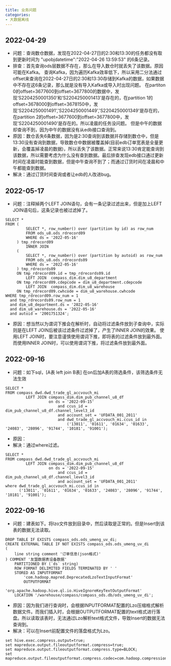 ```yaml
---
title: 业务问题
categories:
- 大数据离线
---
```

## 2022-04-29
- 问题：查询数仓数据，发现在2022-04-27日的2:30和13:30的任务都没有取到更新时间为 "upobjdatetime":"2022-04-26 13:59:53" 的6条记录。
- 排查：首先查询ods层数据不存在，那么在导入数仓时就丢失了该数据。原因可能在Kafka。
查询Kafka，因为遍历Kafka效率低下，所以采用二分法通过offset来查询在2022-04-27日的2:30和13:30存储到Kafka的数据，如果数据中不存在这6条记录，那么就是没有导入Kafka或导入时出现问题。
在partiton 0的offset=3677600到offset=3677800的数据中，发现‘S2204250001350’和‘S2204250001413’是存在的，在partition 1的offset=3678000到offset=3678150中，发现'S2204250001491','S2204250001449','S2204250001349'是存在的，在partition 2的offset=3677600到offset=3677800中，发现'S2204250001490'是存在的。所以凌晨的任务没问题。
但是中午的数据却查询不到，因为中午的数据没有从edb接口查询到。
- 原因：数仓丢失6条数据，因为是2:30查询到该数据并存储到数仓中，但是13:30没有查询到数据，导致数仓中数据被覆盖掉(目前edb订单宽表是全量更新，会覆盖掉凌晨的数据)，所以丢失了该数据。正常来说13:30肯定能查询到该数据，所以需要考虑为什么没有查到数据。最后排查发现edb接口通过更新时间在凌晨时能查到数据，但是中午查询不到了；而通过订货时间在凌晨和中午都能查到数据。
- 解决：通过订货时间查询或者让edb的人改进bug。

## 2022-05-17
- 问题：注释掉两个LEFT JOIN语句，会有一条记录过滤出来，但是加上LEFT JOIN语句后，这条记录也被过滤掉了。
```
SELECT *
FROM (
         SELECT *, row_number() over (partition by id) as row_num
         FROM ods_u8.ods_rdrecord09
         WHERE ds = '2022-05-16'
     ) tmp_rdrecord09
         INNER JOIN
     (
         SELECT *, row_number() over (partition by autoid) as row_num
         FROM ods_u8.ods_rdrecords09
         WHERE ds = '2022-05-16'
     ) tmp_rdrecords09
     ON tmp_rdrecord09.id = tmp_rdrecords09.id
         LEFT JOIN  compass_dim.dim_u8_department
     ON tmp_rdrecord09.cdepcode = dim_u8_department.cdepcode
         LEFT JOIN  compass_dim.dim_u8_warehouse
     ON tmp_rdrecord09.cwhcode = dim_u8_warehouse.cwhcode
WHERE tmp_rdrecord09.row_num = 1
  and tmp_rdrecords09.row_num = 1
  and dim_u8_department.ds = '2022-05-16'
  and dim_u8_warehouse.ds = '2022-05-16'
  and autoid = '2001751324';
```
- 原因：想当然以为谓词下推会在解析时，自动将过滤条件放到子查询中，实际则是在LEFT JOIN后被该过滤条件过滤掉了，产生了INNER JOIN的效果。
使用LEFT JOIN时，要注意谨慎使用谓词下推，即将表的过滤条件放到最外面。而使用INNER JOIN时，可以使用谓词下推，将过滤条件放到最外面。

## 2022-09-16
- 问题：如下sql，[A表 left join B表] 在on后加A表的筛选条件，该筛选条件无法生效
```
SELECT *
FROM compass_dwd.dwd_trade_gl_accvouch_mi
         LEFT JOIN compass_dim.dim_pub_channel_u8_df
                   on ds = '2022-09-15'
                       and ccus_id = dim_pub_channel_u8_df.channel_level3_id
                       and account_set = 'UFDATA_001_2011'
                       and dwd_trade_gl_accvouch_mi.ccus_id in
                           ('13011', '01611', '01634', '01633', '24083', '28096', '91744', '10181', '91001');
```
- 原因：
- 解决：通过where过滤。
```
SELECT *
FROM compass_dwd.dwd_trade_gl_accvouch_mi
         LEFT JOIN compass_dim.dim_pub_channel_u8_df
                   on ds = '2022-09-15'
                       and ccus_id = dim_pub_channel_u8_df.channel_level3_id
                       and account_set = 'UFDATA_001_2011'
where dwd_trade_gl_accvouch_mi.ccus_id in
      ('13011', '01611', '01634', '01633', '24083', '28096', '91744', '10181', '91001');
```

## 2022-09-16
- 问题：建表如下。将lzo文件放到目录中，然后读取是正常的。但是Insert到该表的数据无法读取。
```
DROP TABLE IF EXISTS compass_ods.ods_umeng_uv_di;
CREATE EXTERNAL TABLE IF NOT EXISTS compass_ods.ods_umeng_uv_di
(
    line string comment '订单信息(json格式)'
) COMMENT '友盟数据表设备数据'
    PARTITIONED BY (`ds` string)
    ROW FORMAT DELIMITED FIELDS TERMINATED BY '	'
    STORED AS INPUTFORMAT
        'com.hadoop.mapred.DeprecatedLzoTextInputFormat'
        OUTPUTFORMAT
            'org.apache.hadoop.hive.ql.io.HiveIgnoreKeyTextOutputFormat'
    LOCATION '/warehouse/compass/compass_ods.db/ods_umeng_uv_di';
```
- 原因：因为我们进行查询时，会根据INPUTFORMAT配置的Lzo压缩格式解析数据文件。而我们插入时，会根据OUTPUTFORMAT配置的text格式进行落盘。所以读取该表时，无法通过Lzo解析text格式文件，导致Insert的数据无法查询到。
- 解决：可以在Insert前配置文件的落盘格式为Lzo。
```
set hive.exec.compress.output=true;
set mapreduce.output.fileoutputformat.compress=true;
set mapreduce.output.fileoutputformat.compress.type=BLOCK;
set mapreduce.output.fileoutputformat.compress.codec=com.hadoop.compression.lzo.LzopCodec;
```

